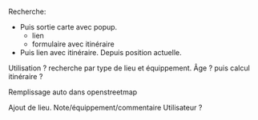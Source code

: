 
Recherche:
   - Puis sortie carte avec popup.
       - lien
       - formulaire avec itinéraire
   - Puis lien avec itinéraire. Depuis position actuelle.
   


Utilisation ?
  recherche par type de lieu et équippement. Âge ?
  puis calcul itinéraire ?

Remplissage auto dans openstreetmap

Ajout de lieu. Note/équippement/commentaire
Utilisateur ?
